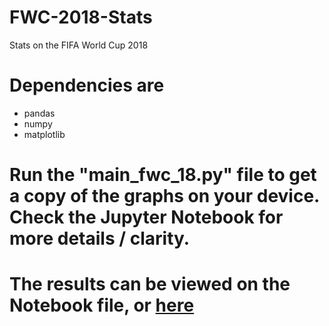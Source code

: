# FWC-2018-Stats
Stats on the FIFA World Cup 2018

# Dependencies are
  - pandas
  - numpy
  - matplotlib

# Run the "main_fwc_18.py" file to get a copy of the graphs on your device. Check the Jupyter Notebook for more details / clarity.


# The results can be viewed on the Notebook file, or [here](https://drive.google.com/open?id=1v2NtFg--GhFySVcPTFAvEYh6Rp1IEB1x)
